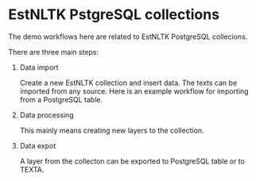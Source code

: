 # EstNLTK PstgreSQL collections

The demo workflows here are related to EstNLTK PostgreSQL collecions.

There are three main steps:
1. Data import

   Create a new EstNLTK collection and insert data. The texts can be imported from any source.
   Here is an example workflow for importing from a PostgreSQL table.

2. Data processing

   This mainly means creating new layers to the collection.

3. Data expot

   A layer from the collecton can be exported to PostgreSQL table or to TEXTA. 